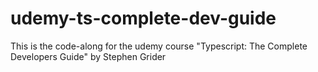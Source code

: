 # udemy-ts-complete-dev-guide
This is the code-along for the udemy course "Typescript: The Complete Developers Guide" by Stephen Grider
